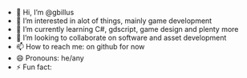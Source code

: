 - 👋 Hi, I’m @gbillus
- 👀 I’m interested in alot of things, mainly game development
- 🌱 I’m currently learning C#, gdscript, game design and plenty more
- 💞️ I’m looking to collaborate on software and asset development
- 📫 How to reach me: on github for now
- 😄 Pronouns: he/any
- ⚡ Fun fact: 

<!---
gbillus/gbillus is a ✨ special ✨ repository because its `README.md` (this file) appears on your GitHub profile.
You can click the Preview link to take a look at your changes.
--->
